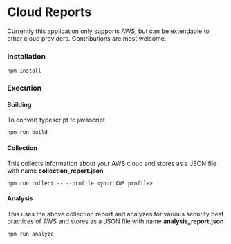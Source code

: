 # Cloud Reports
Currently this application only supports AWS, but can be extendable to other cloud providers. Contributions are most welcome.

### Installation 

    npm install

### Execution

#### Building
To convert typescript to javascript

    npm run build 
#### Collection
This collects information about your AWS cloud and stores as a JSON file with name **collection_report.json**.

    npm run collect -- --profile <your AWS profile>
#### Analysis
This uses the above collection report and analyzes for various security best practices of AWS and stores as a JSON file with name **analysis_report.json**

    npm run analyze


